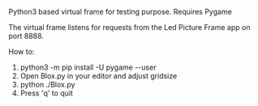 Python3 based virtual frame for testing purpose. Requires Pygame

The virtual frame listens for requests from the Led Picture Frame app on port 8888. 

How to:
1) python3 -m pip install -U pygame --user
2) Open Blox.py in your editor and adjust gridsize
3) python ./Blox.py
4) Press 'q' to quit


